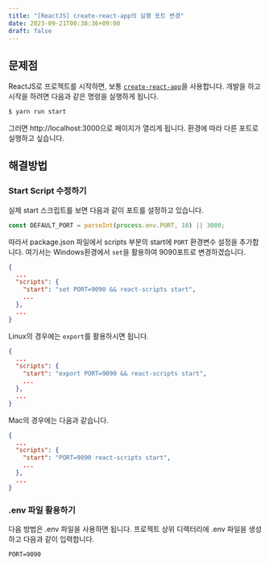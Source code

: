 ```yaml
---
title: "[ReactJS] create-react-app의 실행 포트 변경"
date: 2023-09-21T00:38:36+09:00
draft: false
---
```


## 문제점

ReactJS로 프로젝트를 시작하면, 보통 [`create-react-app`](https://create-react-app.dev/)을 사용합니다.
개발을 하고 시작을 하려면 다음과 같은 명령을 실행하게 됩니다.

```bash
$ yarn run start
```

그러면 http://localhost:3000으로 페이지가 열리게 됩니다.
환경에 따라 다른 포트로 실행하고 싶습니다.

## 해결방법

### Start Script 수정하기

실제 start 스크립트를 보면 다음과 같이 포트를 설정하고 있습니다.

```js
const DEFAULT_PORT = parseInt(process.env.PORT, 10) || 3000;
```

따라서 package.json 파일에서 scripts 부분의 start에 `PORT` 환경변수 설정을 추가합니다.
여기서는 Windows환경에서 `set`을 활용하여 9090포트로 변경하겠습니다.

```json
{
  ...
  "scripts": {
    "start": "set PORT=9090 && react-scripts start",
    ...
  },
  ...
}
```

Linux의 경우에는 `export`를 활용하시면 됩니다.

```json
{
  ...
  "scripts": {
    "start": "export PORT=9090 && react-scripts start",
    ...
  },
  ...
}
```

Mac의 경우에는 다음과 같습니다.

```json
{
  ...
  "scripts": {
    "start": "PORT=9090 react-scripts start",
    ...
  },
  ...
}
```

### .env 파일 활용하기

다음 방법은 .env 파일을 사용하면 됩니다.
프로젝트 상위 디렉터리에 .env 파일을 생성하고 다음과 같이 입력합니다.

```
PORT=9090
```